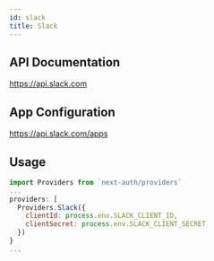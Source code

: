 ```yaml
---
id: slack
title: Slack
---
```


## API Documentation

<https://api.slack.com>

## App Configuration

<https://api.slack.com/apps>

## Usage

```js
import Providers from `next-auth/providers`
...
providers: [
  Providers.Slack({
    clientId: process.env.SLACK_CLIENT_ID,
    clientSecret: process.env.SLACK_CLIENT_SECRET
  })
}
...
